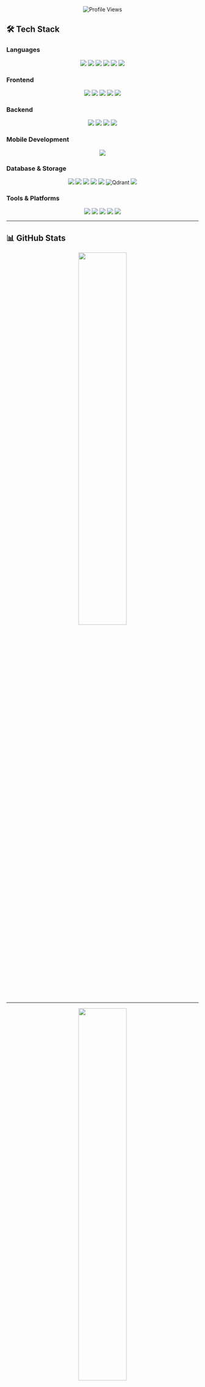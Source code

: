 <p align="center">
  <img src="https://komarev.com/ghpvc/?username=madhav-acharya&label=Profile%20Views&color=2962FF&style=for-the-badge" alt="Profile Views" />
</p>

## 🛠️ Tech Stack

### Languages

<p align="center"> 
  <img src="https://img.shields.io/badge/Python-3776AB?style=for-the-badge&logo=python&logoColor=white" /> 
  <img src="https://img.shields.io/badge/JavaScript-F7DF1E?style=for-the-badge&logo=javascript&logoColor=black" /> 
  <img src="https://img.shields.io/badge/TypeScript-3178C6?style=for-the-badge&logo=typescript&logoColor=white" /> 
  <img src="https://img.shields.io/badge/C-A8B9CC?style=for-the-badge&logo=c&logoColor=white" /> 
  <img src="https://img.shields.io/badge/C++-00599C?style=for-the-badge&logo=c%2B%2B&logoColor=white" /> 
  <img src="https://img.shields.io/badge/Java-ED8B00?style=for-the-badge&logo=java&logoColor=white" /> 
</p>

### Frontend

<p align="center"> 
  <img src="https://img.shields.io/badge/React-20232A?style=for-the-badge&logo=react&logoColor=61DAFB" /> 
  <img src="https://img.shields.io/badge/HTML5-E34F26?style=for-the-badge&logo=html5&logoColor=white" /> 
  <img src="https://img.shields.io/badge/CSS3-1572B6?style=for-the-badge&logo=css3&logoColor=white" /> 
  <img src="https://img.shields.io/badge/Tailwind_CSS-38B2AC?style=for-the-badge&logo=tailwind-css&logoColor=white" /> 
  <img src="https://img.shields.io/badge/EJS-FFDC00?style=for-the-badge&logo=ejs&logoColor=black" /> 
</p>

### Backend

<p align="center">
  <img src="https://img.shields.io/badge/Node.js-43853D?style=for-the-badge&logo=node.js&logoColor=white" /> 
  <img src="https://img.shields.io/badge/Express.js-404D59?style=for-the-badge&logo=express&logoColor=white" />  
  <img src="https://img.shields.io/badge/Next.js-000000?style=for-the-badge&logo=next.js&logoColor=white" />
  <img src="https://img.shields.io/badge/NestJS-E0234E?style=for-the-badge&logo=nestjs&logoColor=white" />
</p>


### Mobile Development
<p align="center">
  <img src="https://img.shields.io/badge/React_Native-20232A?style=for-the-badge&logo=react&logoColor=61DAFB" />
</p>

### Database & Storage
<p align="center">
  <img src="https://img.shields.io/badge/MySQL-00000F?style=for-the-badge&logo=mysql&logoColor=white" />
  <img src="https://img.shields.io/badge/MongoDB-4EA94B?style=for-the-badge&logo=mongodb&logoColor=white" />
  <img src="https://img.shields.io/badge/PostgreSQL-4169E1?style=for-the-badge&logo=postgresql&logoColor=white" />
  <img src="https://img.shields.io/badge/Prisma-2D3748?style=for-the-badge&logo=prisma&logoColor=white" />
  <img src="https://img.shields.io/badge/Supabase-3ECF8E?style=for-the-badge&logo=supabase&logoColor=white" />
  <img src="https://img.shields.io/badge/Qdrant-FF6B6B?style=for-the-badge&logoColor=white&labelColor=FF6B6B" alt="Qdrant" />
  <img src="https://img.shields.io/badge/Redis-DC382D?style=for-the-badge&logo=redis&logoColor=white" />
</p>



### Tools & Platforms

<p align="center">
  <img src="https://img.shields.io/badge/Git-F05032?style=for-the-badge&logo=git&logoColor=white" />
  <img src="https://img.shields.io/badge/VS_Code-007ACC?style=for-the-badge&logo=visual-studio-code&logoColor=white" />
  <img src="https://img.shields.io/badge/Figma-F24E1E?style=for-the-badge&logo=figma&logoColor=white" />
  <img src="https://img.shields.io/badge/Docker-2496ED?style=for-the-badge&logo=docker&logoColor=white" />
  <img src="https://img.shields.io/badge/Arduino-00979D?style=for-the-badge&logo=arduino&logoColor=white" />
</p>

---

## 📊 GitHub Stats

<div align="center">
  <img src="https://github-readme-stats.vercel.app/api?username=madhav-acharya&show_icons=true&theme=radical&count_private=true&hide_border=true&title_color=00FFFF&icon_color=FF00FF&text_color=c9d1d9&bg_color=0d1117&ring_color=ff00ff&line_height=40&custom_title=Madhav's%20GitHub%20Stats" width="50%" />
</div>

---

<div align="center">
  <img src="https://github-readme-streak-stats.herokuapp.com/?user=madhav-acharya&theme=radical&hide_border=true&background=0D1117&stroke=00FFFF&ring=FF00FF&fire=FF00FF&currStreakNum=FF00FF&sideNums=00FFFF&currStreakLabel=FF00FF&sideLabels=00FFFF&dates=FFFFFF" width="50%" />
</div>

---

<div align="center">
  <img src="https://github-readme-stats.vercel.app/api/top-langs/?username=madhav-acharya&layout=compact&theme=radical&hide_border=true&bg_color=0d1117&title_color=00FFFF&text_color=FFFFFF&langs_count=10" width="50%" />
</div>

---

## 📊 Contribution Graph 
<img align="left"  width="1024px" src="https://github-readme-activity-graph.vercel.app/graph?username=madhav-acharya&bg_color=0d0d0d&color=2ec55f&line=2c8f96&point=403d3d&area=true&hide_border=true" alt="Madhav's Contribution Graph" />

<br clear="left"/>


<h3 align="center">🔝 Top Contributed Repo</h3>

<p align="center">
  <img src="https://github-contributor-stats.vercel.app/api?username=madhav-acharya&limit=5&theme=dark&combine_all_yearly_contributions=true" />
</p>

---

<div align="center">
  <img src="https://github-profile-summary-cards.vercel.app/api/cards/profile-details?username=madhav-acharya&theme=radical&hide_border=true" />
</div>

---

<!-- Achievements Section -->
<div align="center">

## 🏆 GitHub Achievements

<img src="https://github-profile-trophy.vercel.app/?username=madhav-acharya&theme=tokyonight&no-frame=true&row=1&column=6&margin-w=15&margin-h=15&no-bg=true" alt="GitHub Trophies"/>

</div>

---


## 🤝 Let's Connect

<div align="center">
  <a href="mailto:acharyamadan351@gmail.com">
    <img src="https://img.shields.io/badge/Email-D14836?style=for-the-badge&logo=gmail&logoColor=white" alt="Email" />
  </a>
  <a href="https://github.com/madhav-acharya">
    <img src="https://img.shields.io/badge/GitHub-100000?style=for-the-badge&logo=github&logoColor=white" alt="GitHub" />
  </a>
  <a href="https://www.linkedin.com/in/madan-acharya-512428249/">
    <img src="https://img.shields.io/badge/LinkedIn-0A66C2?style=for-the-badge&logo=linkedin&logoColor=white" alt="LinkedIn" />
  </a>
  <a href="https://leetcode.com/u/madhav_acharya01/">
    <img src="https://img.shields.io/badge/LeetCode-FFA116?style=for-the-badge&logo=leetcode&logoColor=black" alt="LeetCode" />
  </a>
</div>

<div align="center">
  <p style="font-size:18px; margin-top:20px;">
    "Building solutions that make a difference. Let's collaborate and innovate together."
  </p>
</div>
 
